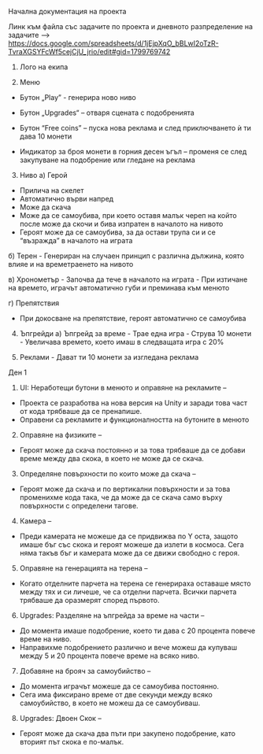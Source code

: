 Начална документация на проекта



Линк към файла със задачите по проекта и дневното разпределение на задачите -->
https://docs.google.com/spreadsheets/d/1jEjpXqO_bBLwI2oTzR-TvraXGSYFcWf5cejCjU_jrio/edit#gid=1799769742

1.  Лого на екипа
 
2.  Меню
- Бутон „Play” -  генерира ново ниво

- Бутон „Upgrades“ – отваря сцената с подобренията

- Бутон “Free coins” – пуска нова реклама и след приключването ѝ ти дава 10 монети

- Индикатор за броя монети в горния десен ъгъл – променя се след закупуване на подобрение или гледане на реклама

3. Ниво
а) Герой
- Прилича на скелет
- Автоматично върви напред
- Може да скача
- Може да се самоубива, при което оставя малък череп на който после може да скочи и бива изпратен в началото на нивото
- Героят може да се самоубива, за да остави трупа си и се “възражда” в началото на играта

б) Терен
                                    - Генериран на случаен принцип с различна дължина, която влияе и на времетраенето на нивото

в) Хронометър
			- Започва да тече в началото на играта
			- При изтичане на времето, играчът автоматично губи и преминава към менюто

г)  Препятствия 
- При докосване на препятствие, героят автоматично се самоубива  
      
4. Ъпгрейди
	а) Ъпгрейд за време
			- Трае една игра
			- Струва 10 монети
			- Увеличава времето, което имаш в следващата игра с 20%

5. Реклами
		- Дават ти 10 монети за изгледана реклама







































Ден 1

1.	UI: Неработещи бутони в менюто и оправяне на рекламите – 

-	Проекта се разработва на нова версия на Unity и заради това част от кода трябваше да се пренапише. 
-	Оправени са рекламите и функционалността на бутоните в менюто 


2.	Оправяне на физиките – 

-	Героят може да скача постоянно и за това трябваше да се добави време между два скока, в което не може да се скача.


3.	Определяне повърхности по които може да скача – 

-	Героят може да скача и по вертикални повърхности и за това променихме кода така, че да може да се скача само върху повърхности с определени тагове.


4.	Камера – 

-	Преди камерата не можеше да се придвижва по Y оста, защото имаше бъг със скока и героят можеше да излети в космоса. Сега няма такъв бъг и камерата може да се движи свободно с героя.


5.	Оправяне на генерацията на терена – 

-	Когато отделните парчета на терена се генерираха оставаше място между тях и си личеше, че са отделни парчета. Всички парчета трябваше да оразмерят според първото.






6.	Upgrades: Разделяне на ъпгрейда за време на части – 

-	До момента имаше подобрение, което ти дава с 20 процента повече време на ниво.  
-	Направихме подобрението различно и вече можеш да купуваш между 5 и 20 процента повече време на всяко ниво.



7.	Добавяне на брояч за самоубийство – 

-	До момента играчът можеше да се самоубива постоянно.
-	Сега има фиксирано време от две секунди между всяко самоубийство, в което не можеш да се самоубиваш.

8.	Upgrades: Двоен Скок – 

-	Героят може да скача два пъти при закупено подобрение, като вторият път скока е по-малък.



